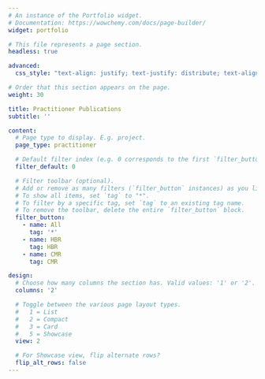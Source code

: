```yaml
---
# An instance of the Portfolio widget.
# Documentation: https://wowchemy.com/docs/page-builder/
widget: portfolio

# This file represents a page section.
headless: true

advanced:
  css_style: "text-align: justify; text-justify: distribute; text-align-last: left;"

# Order that this section appears on the page.
weight: 30

title: Practitioner Publications
subtitle: ''

content:
  # Page type to display. E.g. project.
  page_type: practitioner

  # Default filter index (e.g. 0 corresponds to the first `filter_button` instance below).
  filter_default: 0

  # Filter toolbar (optional).
  # Add or remove as many filters (`filter_button` instances) as you like.
  # To show all items, set `tag` to "*".
  # To filter by a specific tag, set `tag` to an existing tag name.
  # To remove the toolbar, delete the entire `filter_button` block.
  filter_button:
    - name: All
      tag: '*'
    - name: HBR
      tag: HBR
    - name: CMR
      tag: CMR

design:
  # Choose how many columns the section has. Valid values: '1' or '2'.
  columns: '2'

  # Toggle between the various page layout types.
  #   1 = List
  #   2 = Compact
  #   3 = Card
  #   5 = Showcase
  view: 2

  # For Showcase view, flip alternate rows?
  flip_alt_rows: false
---
```

